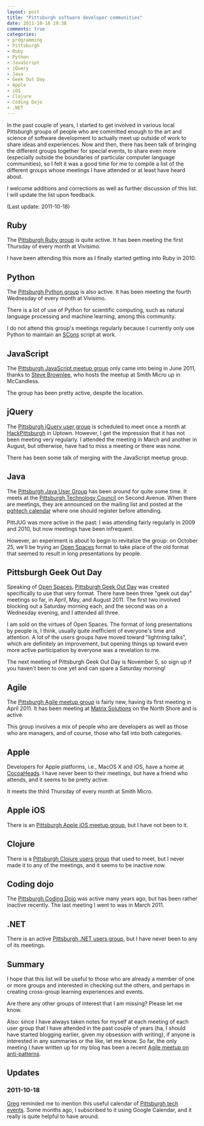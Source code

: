 ```yaml
---
layout: post
title: "Pittsburgh software developer communities"
date: 2011-10-16 19:38
comments: true
categories:
- programming
- Pittsburgh
- Ruby
- Python
- JavaScript
- jQuery
- Java
- Geek Out Day
- Apple
- iOS
- Clojure
- Coding Dojo
- .NET
---
```

In the past couple of years, I started to get involved in various local Pittsburgh groups of people who are committed enough to the art and science of software development to actually meet up outside of work to share ideas and experiences. Now and then, there has been talk of bringing the different groups together for special events, to share even more (especially outside the boundaries of particular computer language communities), so I felt it was a good time for me to compile a list of the different groups whose meetings I have attended or at least have heard about.

I welcome additions and corrections as well as further discussion of this list. I will update the list upon feedback.

(Last update: 2011-10-18)

<!--more-->

## Ruby

The [Pittsburgh Ruby group](http://pghrb.org/) is quite active. It has been meeting the first Thursday of every month at Vivisimo.

I have been attending this more as I finally started getting into Ruby in 2010.

## Python

The [Pittsburgh Python group](http://pghpython.org/) is also active. It has been meeting the fourth Wednesday of every month at Vivisimo.

There is a lot of use of Python for scientific computing, such as natural language processing and machine learning, among this community.

I do not attend this group's meetings regularly because I currently only use Python to maintain an [SCons](http://www.scons.org/) script at work.

## JavaScript

The [Pittsburgh JavaScript meetup group](http://www.meetup.com/Pittsburgh-JavaScript-Developers/) only came into being in June 2011, thanks to [Steve Brownlee](http://www.fusioncube.net/), who hosts the meetup at Smith Micro up in McCandless.

The group has been pretty active, despite the location.

## jQuery

The [Pittsburgh jQuery user group](http://www.jburgh.com/) is scheduled to meet once a month at [HackPittsburgh](http://www.hackpittsburgh.org/) in Uptown. However, I get the impression that it has not been meeting very regularly. I attended the meeting in March and another in August, but otherwise, have had to miss a meeting or there was none.

There has been some talk of merging with the JavaScript meetup group.

## Java

The [Pittsburgh Java User Group](http://java.net/projects/pittjug/) has been around for quite some time. It meets at the [Pittsburgh Technology Council](http://www.pghtech.org/) on Second Avenue. When there are meetings, they are announced on the mailing list and posted at the [pghtech calendar](http://www.pghtech.org/events/default.aspx) where one should register before attending.

PittJUG was more active in the past: I was attending fairly regularly in 2009 and 2010, but now meetings have been infrequent.

However, an experiment is about to begin to revitalize the group: on October 25, we'll be trying an [Open Spaces](http://www.pghgeekoutday.com/home/open-spaces) format to take place of the old format that seemed to result in long presentations by people.

## Pittsburgh Geek Out Day

Speaking of [Open Spaces](http://www.pghgeekoutday.com/home/open-spaces), [Pittsburgh Geek Out Day](http://www.pghgeekoutday.com/) was created specifically to use that very format. There have been three "geek out day" meetings so far, in April, May, and August 2011. The first two involved blocking out a Saturday morning each, and the second was on a Wednesday evening, and I attended all three.

I am sold on the virtues of Open Spaces. The format of long presentations by people is, I think, usually quite inefficient of everyone's time and attention. A lot of the users groups have moved toward "lightning talks", which are definitely an improvement, but opening things up toward even more active participation by everyone was a revelation to me.

The next meeting of Pittsburgh Geek Out Day is November 5, so sign up if you haven't been to one yet and can spare a Saturday morning!

## Agile

The [Pittsburgh Agile meetup group](http://www.meetup.com/PittsburghAgile/) is fairly new, having its first meeting in April 2011. It has been meeting at [Matrix Solutions](http://www.matrixformedia.com/) on the North Shore and is active.

This group involves a mix of people who are developers as well as those who are managers, and of course, those who fall into both categories.

## Apple

Developers for Apple platforms, i.e., MacOS X and iOS, have a home at [CocoaHeads](http://cocoaheads.org/us/PittsburghPennsylvania/index.html).  I have never been to their meetings, but have a friend who attends, and it seems to be pretty active.

It meets the third Thursday of every month at Smith Micro.

## Apple iOS

There is an [Pittsburgh Apple iOS meetup group](http://www.meetup.com/iPhone-iPad-Mobile-App-Developers-Pittsburgh-Meetup/), but I have not been to it.

## Clojure

There is a [Pittsburgh Clojure users group](http://www.meetup.com/Clojure-PGH/) that used to meet, but I never made it to any of the meetings, and it seems to be inactive now.

## Coding dojo

The [Pittsburgh Coding Dojo](http://tech.groups.yahoo.com/group/PghCodingDojo/) was active many years ago, but has been rather inactive recently. The last meeting I went to was in March 2011.

## .NET

There is an active [Pittsburgh .NET users group](http://pghdotnet.org/), but I have never been to any of its meetings.

## Summary

I hope that this list will be useful to those who are already a member of one or more groups and interested in checking out the others, and perhaps in creating cross-group learning experiences and events.

Are there any other groups of interest that I am missing? Please let me know.

Also: since I have always taken notes for myself at each meeting of each user group that I have attended in the past couple of years (ha, I should have started blogging earlier, given my obsession with writing), if anyone is interested in any summaries or the like, let me know. So far, the only meeting I have written up for my blog has been a recent [Agile meetup on anti-patterns](/blog/2011/10/14/agile-anti-patterns/).

## Updates
### 2011-10-18

[Greg](http://twitter.com/akinsgre) reminded me to mention this useful calendar of [Pittsburgh tech events](http://pghtechevents.com/). Some months ago, I subscribed to it using Google Calendar, and it really is quite helpful to have around.
